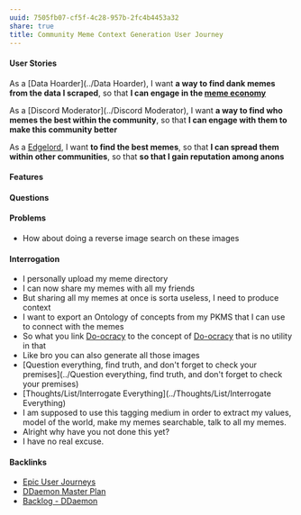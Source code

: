 ```yaml
---
uuid: 7505fb07-cf5f-4c28-957b-2fc4b4453a32
share: true
title: Community Meme Context Generation User Journey
---
```

#### User Stories

As a [Data Hoarder](../Data Hoarder), I want **a way to find dank memes from the data I scraped**, so that **I can engage in the [meme economy](../db21b657-5544-467d-bece-f32593640a1a)**

As a [Discord Moderator](../Discord Moderator), I want **a way to find who memes the best within the community**, so that **I can engage with them to make this community better**

As a [Edgelord](../Edgelord), I want **to find the best memes**, so that **I can spread them within other communities**, so that **so that I gain reputation among anons**

#### Features


#### Questions

#### Problems

* How about doing a reverse image search on these images

#### Interrogation

* I personally upload my meme directory
* I can now share my memes with all my friends
* But sharing all my memes at once is sorta useless, I need to produce context
* I want to export an Ontology of concepts from my PKMS that I can use to connect with the memes
* So what you link [Do-ocracy](../c90f0fbc-fe9d-4182-8582-19c5c105c848) to the concept of [Do-ocracy](../c90f0fbc-fe9d-4182-8582-19c5c105c848) that is no utility in that
* Like bro you can also generate all those images
* [Question everything, find truth, and don't forget to check your premises](../Question everything, find truth, and don't forget to check your premises)
* [Thoughts/List/Interrogate Everything](../Thoughts/List/Interrogate Everything)
* I am supposed to use this tagging medium in order to extract my values, model of the world, make my memes searchable, talk to all my memes.
* Alright why have you not done this yet?
* I have no real excuse.



#### Backlinks

* [Epic User Journeys](/c81f0da9-8d82-4176-8458-cfb3d06924c4)
* [DDaemon Master Plan](/58fef7f0-c9dc-44b3-949f-1c034bc24cf2)
* [Backlog - DDaemon](/b9cd3e8b-1727-4a22-9332-90b42b5a7ffb)